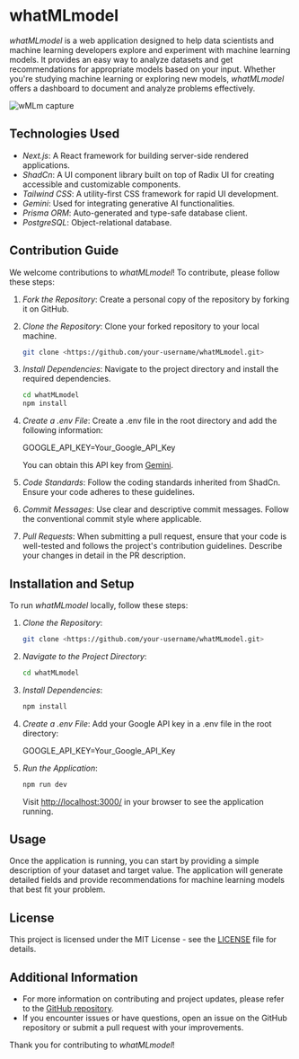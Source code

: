 # whatMLmodel

*whatMLmodel* is a web application designed to help data scientists and machine learning developers explore and experiment with machine learning models. It provides an easy way to analyze datasets and get recommendations for appropriate models based on your input. Whether you're studying machine learning or exploring new models, *whatMLmodel* offers a dashboard to document and analyze problems effectively.

![wMLm capture](https://github.com/user-attachments/assets/95484d21-3e30-47a2-b7f5-9f8938feb26d)

## Technologies Used

- *Next.js*: A React framework for building server-side rendered applications.
- *ShadCn*: A UI component library built on top of Radix UI for creating accessible and customizable components.
- *Tailwind CSS*: A utility-first CSS framework for rapid UI development.
- *Gemini*: Used for integrating generative AI functionalities.
- *Prisma ORM*: Auto-generated and type-safe database client.
- *PostgreSQL*: Object-relational database.

## Contribution Guide

We welcome contributions to *whatMLmodel*! To contribute, please follow these steps:

1. *Fork the Repository*: Create a personal copy of the repository by forking it on GitHub.
2. *Clone the Repository*: Clone your forked repository to your local machine.

    ```bash
    git clone <https://github.com/your-username/whatMLmodel.git>
    ```

3. *Install Dependencies*: Navigate to the project directory and install the required dependencies.

    ```bash
    cd whatMLmodel
    npm install
    ```

4. *Create a .env File*: Create a .env file in the root directory and add the following information:

    GOOGLE_API_KEY=Your_Google_API_Key

    You can obtain this API key from [Gemini](https://aistudio.google.com).
5. *Code Standards*: Follow the coding standards inherited from ShadCn. Ensure your code adheres to these guidelines.
6. *Commit Messages*: Use clear and descriptive commit messages. Follow the conventional commit style where applicable.
7. *Pull Requests*: When submitting a pull request, ensure that your code is well-tested and follows the project's contribution guidelines. Describe your changes in detail in the PR description.

## Installation and Setup

To run *whatMLmodel* locally, follow these steps:

1. *Clone the Repository*:

    ```bash
    git clone <https://github.com/your-username/whatMLmodel.git>
    ```

2. *Navigate to the Project Directory*:

    ```bash
    cd whatMLmodel
    ```

3. *Install Dependencies*:

    ```bash
    npm install
    ```

4. *Create a .env File*: Add your Google API key in a .env file in the root directory:

    GOOGLE_API_KEY=Your_Google_API_Key

5. *Run the Application*:

    ```bash
    npm run dev
    ```

    Visit <http://localhost:3000/> in your browser to see the application running.

## Usage

Once the application is running, you can start by providing a simple description of your dataset and target value. The application will generate detailed fields and provide recommendations for machine learning models that best fit your problem.

## License

This project is licensed under the MIT License - see the [LICENSE](LICENSE) file for details.

## Additional Information

- For more information on contributing and project updates, please refer to the [GitHub repository](https://github.com/your-username/whatMLmodel).
- If you encounter issues or have questions, open an issue on the GitHub repository or submit a pull request with your improvements.

Thank you for contributing to *whatMLmodel*!
